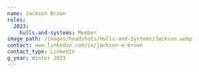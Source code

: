 ```yaml
---
name: Jackson Brown
roles:
  2023:
    hulls-and-systems: Member
image_path: /images/headshots/Hulls-and-Systems/Jackson.webp
contact: www.linkedin.com/in/jackson-e-brown
contact_type: LinkedIn
g_year: Winter 2023
---
```

